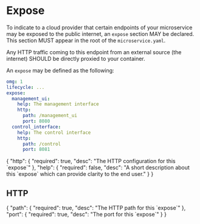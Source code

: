# Expose

To indicate to a cloud provider that certain endpoints of your microservice
may be exposed to the public internet, an `expose` section MAY be declared.
This section MUST appear in the root of the `microservice.yaml`.

Any HTTP traffic coming to this endpoint from an external source (the internet)
SHOULD be directly proxied to your container.

An `expose` may be defined as the following:
```yaml
omg: 1
lifecycle: ...
expose:
  management_ui:
    help: The management interface
    http:
      path: /management_ui
      port: 8080      
  control_interface:
    help: The control interface
    http:
      path: /control
      port: 8081
```

<Badge text="expose.$" type="tip"/>

<json-table>
<p>
{
    "http": {
        "required": true, 
        "desc": "The HTTP configuration for this `expose`"
    },
    "help": {
        "required": false, 
        "desc": "A short description about this `expose` which can provide clarity to the end user."
    }
}
</p>
</json-table>

## HTTP
<Badge text="expose.$.http" type="tip"/>

<json-table>
<p>
{
    "path": {
        "required": true, 
        "desc": "The HTTP path for this `expose`"
    },
    "port": {
        "required": true, 
        "desc": "The port for this `expose`"
    }
}
</p>
</json-table>
